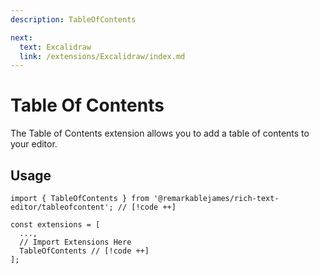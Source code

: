 ```yaml
---
description: TableOfContents

next:
  text: Excalidraw
  link: /extensions/Excalidraw/index.md
---
```


# Table Of Contents

 The Table of Contents extension allows you to add a table of contents to your editor.

## Usage

```tsx
import { TableOfContents } from '@remarkablejames/rich-text-editor/tableofcontent'; // [!code ++]

const extensions = [
  ...,
  // Import Extensions Here
  TableOfContents // [!code ++]
];
```
